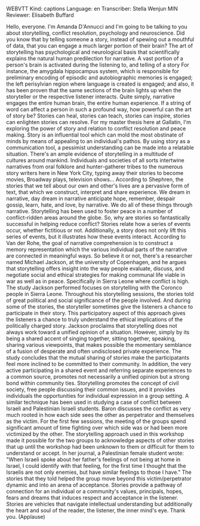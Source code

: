 WEBVTT Kind: captions Language: en Transcriber: Stella Wenjun MIN Reviewer: Elisabeth Buffard 

Hello, everyone. I'm Amanda D'Annucci and I'm going to be talking to you about storytelling, conflict resolution, psychology and neuroscience. Did you know that by telling someone a story, instead of spewing out a mouthful of data, that you can engage a much larger portion of their brain? The art of storytelling has psychological and neurological basis that scientifically explains the natural human predilection for narrative. A vast portion of a person's brain is activated during the listening to, and telling of a story For instance, the amygdala hippocampus system, which is responsible for preliminary encoding of episodic and autobiographic memories is engaged; the left perisylvian region where language is created is engaged; and also, it has been proven that the same sections of the brain lights up when the storyteller or the respective listener interacts. Quite simply, narrative engages the entire human brain, the entire human experience. If a string of word can affect a person in such a profound way, how powerful can the art of story be? Stories can heal, stories can teach, stories can inspire, stories can enlighten stories can resolve. For my master thesis here at Gallatin, I'm exploring the power of story and relation to conflict resolution and peace making. Story is an influential tool which can mold the most obstinate of minds by means of appealing to an individual's pathos. By using story as a communication tool, a pessimist understanding can be made into a relatable situation. There's an ample evidence of storytelling in a multitude of cultures around mankind. Individuals and societies of all sorts intertwine narratives from oral folklore and hunter-gatherer tribes to the numerous story writers here in New York City, typing away their stories to become movies, Broadway plays, television shows... According to Shephren, the stories that we tell about our own and other's lives are a pervasive form of text, that which we construct, interpret and share experience. We dream in narrative, day dream in narrative anticipate hope, remember, despair gossip, learn, hate, and love, by narrative. We do all of these things through narrative. Storytelling has been used to foster peace in a number of conflict-ridden areas around the globe. So, why are stories so fantastically successful in helping reduce conflict? Stories relate how a series of events occur, whether fictitious or not. Additionally, a story does not only lift this series of events, but it illustrates how these events interact. According to Van der Rohe, the goal of narrative comprehension is to construct a memory representation which the various individual parts of the narrative are connected in meaningful ways. So believe it or not, there's a researcher named Michael Jackson, at the university of Copenhagen, and he argues that storytelling offers insight into the way people evaluate, discuss, and negotiate social and ethical strategies for making communal life viable in war as well as in peace. Specifically in Sierra Leone where conflict is high. The study Jackson performed focuses on storytelling with the Coronco people in Sierra Leone. Throughout his storytelling sessions, the stories told of great political and social significance of the people involved. And during some of the stories, the storyteller sometimes give the listeners a chance to participate in their story. This participatory aspect of this approach gives the listeners a chance to truly understand the ethical implications of the politically charged story. Jackson proclaims that storytelling does not always work toward a unified opinion of a situation. However, simply by its being a shared accent of singing together, sitting together, speaking, sharing various viewpoints, that makes possible the momentary semblance of a fusion of desperate and often undisclosed private experience. The study concludes that the mutual sharing of stories make the participatants feel more inclined to be committed to their community. In addition, the very active participating in a shared event and referring separate experiences to a common source, promotes not necessarily a unified opinion but a strong bond within community ties. Storytelling promotes the concept of civil society, free people discussing their common issues, and it provides individuals the opportunities for individual expression in a group setting. A similar technique has been used in studying a case of conflict between Israeli and Palestinian Israeli students. Baron discusses the conflict as very much rooted in how each side sees the other as perpetrator and themselves as the victim. For the first few sessions, the meeting of the groups spend significant amount of time fighting over which side was or had been more victimized by the other. The storytelling approach used in this workshop made it possible for the two groups to acknowledge aspects of other stories that up until the workshop had been unknown to them or difficult for them to understand or accept. In her journal, a Palestinian female student wrote: "When Israeli spoke about her father's feelings of not being at home in Israel, I could identify with that feeling, for the first time I thought that the Israelis are not only enemies, but have similar feelings to those I have." The stories that they told helped the group move beyond this victim/perpetrator dynamic and into an arena of acceptance. Stories provide a pathway of connection for an individual or a community's values, principals, hopes, fears and dreams that induces respect and acceptance in the listener. Stories are vehicles that navigate intellectual understanding but additionally the heart and soul of the reader, the listener, the inner mind's eye. Thank you. (Applause) 